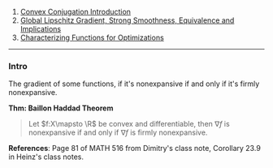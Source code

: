 1. [Convex Conjugation Introduction](Duality/Convex%20Conjugation%20Introduction.md)
3. [Global Lipschitz Gradient, Strong Smoothness, Equivalence and Implications](Global%20Lipschitz%20Gradient,%20Strong%20Smoothness,%20Equivalence%20and%20Implications.md)
4. [Characterizing Functions for Optimizations](Background/Characterizing%20Functions%20for%20Optimizations.md)

---
### **Intro** 

The gradient of some functions, if it's nonexpansive if and only if it's firmly nonexpansive. 

**Thm: Baillon Haddad Theorem**
> Let $f:X\mapsto \R$ be convex and differentiable, then $\nabla f$ is nonexpansive if and only if $\nabla f$ is firmly nonexpansive. 



**References**: Page 81 of MATH 516 from Dimitry's class note, Corollary 23.9 in Heinz's class notes.  




